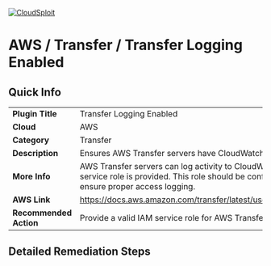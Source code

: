[![CloudSploit](https://cloudsploit.com/img/logo-big-text-100.png "CloudSploit")](https://cloudsploit.com)

# AWS / Transfer / Transfer Logging Enabled

## Quick Info

| | |
|-|-|
| **Plugin Title** | Transfer Logging Enabled |
| **Cloud** | AWS |
| **Category** | Transfer |
| **Description** | Ensures AWS Transfer servers have CloudWatch logging enabled. |
| **More Info** | AWS Transfer servers can log activity to CloudWatch if a proper IAM service role is provided. This role should be configured for all servers to ensure proper access logging. |
| **AWS Link** | https://docs.aws.amazon.com/transfer/latest/userguide/monitoring.html |
| **Recommended Action** | Provide a valid IAM service role for AWS Transfer servers. |

## Detailed Remediation Steps


